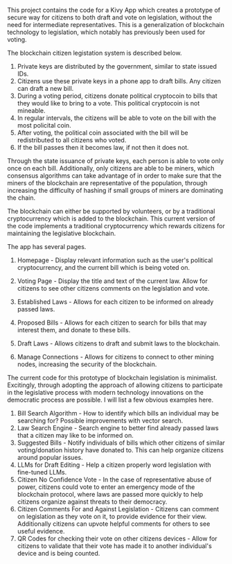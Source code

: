 This project contains the code for a Kivy App which creates a prototype of secure way for citizens to both draft and vote on legislation, without the need for intermediate representatives.  This is a generalization of blockchain technology to legislation, which notably has previously been used for voting. 


The blockchain citizen legistation system is described below.
1. Private keys are distributed by the government, similar to state issued IDs.
2. Citizens use these private keys in a phone app to draft bills.  Any citizen can draft a new bill.
3. During a voting period, citizens donate political cryptocoin to bills that they would like to bring to a vote.  This political cryptocoin is not mineable.
4. In regular intervals, the citizens will be able to vote on the bill with the most policital coin.
5. After voting, the political coin associated with the bill will be redistributed to all citizens who voted.
6. If the bill passes then it becomes law, if not then it does not.

Through the state issuance of private keys, each person is able to vote only once on each bill.  Additionally, only citizens are able to be miners, which consensus algorithms can take advantage of in order to make sure that the miners of the blockchain are representative of the population, through increasing the difficulty of hashing if small groups of miners are dominating the chain.

The blockchain can either be supported by volunteers, or by a traditional cryptocurrency which is added to the blockchain.  This current version of the code implements a traditional cryptocurrency which rewards citizens for maintaining the legislative blockchain.


The app has several pages.
1. Homepage - Display relevant information such as the user's political cryptocurrency, and the current bill which is being voted on.

2. Voting Page - Display the title and text of the current law.  Allow for citizens to see other citizens comments on the legislation and vote.

3. Established Laws - Allows for each citizen to be informed on already passed laws.

4. Proposed Bills - Allows for each citizen to search for bills that may interest them, and donate to these bills.

5. Draft Laws - Allows citizens to draft and submit laws to the blockchain.

6. Manage Connections - Allows for citizens to connect to other mining nodes, increasing the security of the blockchain.


The current code for this prototype of blockchain legislation is minimalist.  Excitingly, through adopting the approach of allowing citizens to participate in the legislative process with modern technology innovations on the democratic process are possible.  I will list a few obvious examples here.
1. Bill Search Algorithm - How to identify which bills an individual may be searching for? Possible improvements with vector search.
2. Law Search Engine - Search engine to better find already passed laws that a citizen may like to be informed on.
3. Suggested Bills - Notify individuals of bills which other citizens of similar voting/donation history have donated to.  This can help organize citizens around popular issues.
4. LLMs for Draft Editing - Help a citizen properly word legislation with fine-tuned LLMs.
5. Citizen No Confidence Vote - In the case of representative abuse of power, citizens could vote to enter an emergency mode of the blockchain protocol, where laws are passed more quickly to help citizens organize against threats to their democracy.
6. Citizen Comments For and Against Legislation - Citizens can comment on legislation as they vote on it, to provide evidence for their view.  Additionally citizens can upvote helpful comments for others to see useful evidence.
7. QR Codes for checking their vote on other citizens devices - Allow for citizens to validate that their vote has made it to another individual's device and is being counted.
